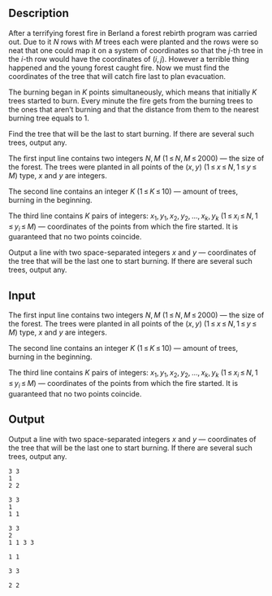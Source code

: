 ## Description

<div><p>After a terrifying forest fire in Berland a forest rebirth program was carried out. Due to it <span class="tex-span"><i>N</i></span> rows with <span class="tex-span"><i>M</i></span> trees each were planted and the rows were so neat that one could map it on a system of coordinates so that the <span class="tex-span"><i>j</i></span>-th tree in the <span class="tex-span"><i>i</i></span>-th row would have the coordinates of <span class="tex-span">(<i>i</i>, <i>j</i>)</span>. However a terrible thing happened and the young forest caught fire. Now we must find the coordinates of the tree that will catch fire last to plan evacuation.</p><p>The burning began in <span class="tex-span"><i>K</i></span> points simultaneously, which means that initially <span class="tex-span"><i>K</i></span> trees started to burn. Every minute the fire gets from the burning trees to the ones that aren’t burning and that the distance from them to the nearest burning tree equals to 1.</p><p>Find the tree that will be the last to start burning. If there are several such trees, output any.</p></div><div class="input-specification"><p>The first input line contains two integers <span class="tex-span"><i>N</i>, <i>M</i></span> (<span class="tex-span">1 ≤ <i>N</i>, <i>M</i> ≤ 2000</span>) — the size of the forest. The trees were planted in all points of the (<span class="tex-span"><i>x</i>, <i>y</i></span>) (<span class="tex-span">1 ≤ <i>x</i> ≤ <i>N</i>, 1 ≤ <i>y</i> ≤ <i>M</i></span>) type, <span class="tex-span"><i>x</i></span> and <span class="tex-span"><i>y</i></span> are integers.</p><p>The second line contains an integer <span class="tex-span"><i>K</i></span> (<span class="tex-span">1 ≤ <i>K</i> ≤ 10</span>) — amount of trees, burning in the beginning. </p><p>The third line contains <span class="tex-span"><i>K</i></span> pairs of integers: <span class="tex-span"><i>x</i><sub class="lower-index">1</sub>, <i>y</i><sub class="lower-index">1</sub>, <i>x</i><sub class="lower-index">2</sub>, <i>y</i><sub class="lower-index">2</sub>, ..., <i>x</i><sub class="lower-index"><i>k</i></sub>, <i>y</i><sub class="lower-index"><i>k</i></sub></span> (<span class="tex-span">1 ≤ <i>x</i><sub class="lower-index"><i>i</i></sub> ≤ <i>N</i>, 1 ≤ <i>y</i><sub class="lower-index"><i>i</i></sub> ≤ <i>M</i></span>) — coordinates of the points from which the fire started. It is guaranteed that no two points coincide.</p></div><div class="output-specification"><p>Output a line with two space-separated integers <span class="tex-span"><i>x</i></span> and <span class="tex-span"><i>y</i></span> — coordinates of the tree that will be the last one to start burning. If there are several such trees, output any.</p></div>

## Input

<p>The first input line contains two integers <span class="tex-span"><i>N</i>, <i>M</i></span> (<span class="tex-span">1 ≤ <i>N</i>, <i>M</i> ≤ 2000</span>) — the size of the forest. The trees were planted in all points of the (<span class="tex-span"><i>x</i>, <i>y</i></span>) (<span class="tex-span">1 ≤ <i>x</i> ≤ <i>N</i>, 1 ≤ <i>y</i> ≤ <i>M</i></span>) type, <span class="tex-span"><i>x</i></span> and <span class="tex-span"><i>y</i></span> are integers.</p><p>The second line contains an integer <span class="tex-span"><i>K</i></span> (<span class="tex-span">1 ≤ <i>K</i> ≤ 10</span>) — amount of trees, burning in the beginning. </p><p>The third line contains <span class="tex-span"><i>K</i></span> pairs of integers: <span class="tex-span"><i>x</i><sub class="lower-index">1</sub>, <i>y</i><sub class="lower-index">1</sub>, <i>x</i><sub class="lower-index">2</sub>, <i>y</i><sub class="lower-index">2</sub>, ..., <i>x</i><sub class="lower-index"><i>k</i></sub>, <i>y</i><sub class="lower-index"><i>k</i></sub></span> (<span class="tex-span">1 ≤ <i>x</i><sub class="lower-index"><i>i</i></sub> ≤ <i>N</i>, 1 ≤ <i>y</i><sub class="lower-index"><i>i</i></sub> ≤ <i>M</i></span>) — coordinates of the points from which the fire started. It is guaranteed that no two points coincide.</p>

## Output

<p>Output a line with two space-separated integers <span class="tex-span"><i>x</i></span> and <span class="tex-span"><i>y</i></span> — coordinates of the tree that will be the last one to start burning. If there are several such trees, output any.</p>





```input1
3 3
1
2 2

```




```input2
3 3
1
1 1

```




```input3
3 3
2
1 1 3 3

```




```output1
1 1

```




```output2
3 3

```




```output3
2 2
```


